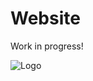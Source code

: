 # Website

Work in progress!

![Logo](https://github.com/user-attachments/assets/bfb49a1c-dd65-4f8d-b7c5-a75af10453d9)
